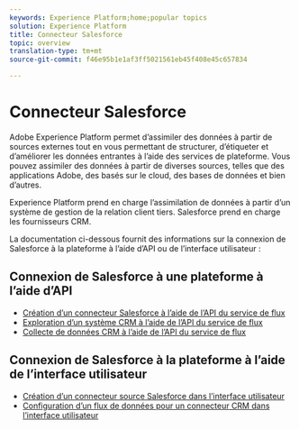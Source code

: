 ```yaml
---
keywords: Experience Platform;home;popular topics
solution: Experience Platform
title: Connecteur Salesforce
topic: overview
translation-type: tm+mt
source-git-commit: f46e95b1e1af3ff5021561eb45f408e45c657834

---
```



# Connecteur Salesforce

Adobe Experience Platform permet d’assimiler des données à partir de sources externes tout en vous permettant de structurer, d’étiqueter et d’améliorer les données entrantes à l’aide des services de plateforme. Vous pouvez assimiler des données à partir de diverses sources, telles que des applications Adobe, des  basés sur le cloud, des bases de données et bien d’autres.

Experience Platform prend en charge l’assimilation de données à partir d’un système de gestion de la relation client tiers. Salesforce prend en charge les fournisseurs CRM.

La documentation ci-dessous fournit des informations sur la connexion de Salesforce à la plateforme à l’aide d’API ou de l’interface utilisateur :

## Connexion de Salesforce à une plateforme à l’aide d’API

- [Création d’un connecteur Salesforce à l’aide de l’API du service de flux](../../tutorials/api/create/crm/salesforce.md)
- [Exploration d’un système CRM à l’aide de l’API du service de flux](../../tutorials/api/explore/crm.md)
- [Collecte de données CRM à l’aide de l’API du service de flux](../../tutorials/api/collect/crm.md)

## Connexion de Salesforce à la plateforme à l’aide de l’interface utilisateur

- [Création d’un connecteur source Salesforce dans l’interface utilisateur](../../tutorials/ui/create/crm/dynamics-salesforce.md)
- [Configuration d’un flux de données pour un connecteur CRM dans l’interface utilisateur](../../tutorials/ui/dataflow/crm.md)